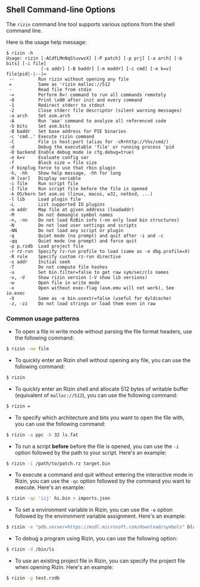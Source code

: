 ## Shell Command-line Options

The `rizin` command line tool supports various options from the shell command line.

Here is the usage help message:

```
$ rizin -h
Usage: rizin [-ACdfLMnNqStuvwzX] [-P patch] [-p prj] [-a arch] [-b bits] [-i file]
             [-s addr] [-B baddr] [-m maddr] [-c cmd] [-e k=v] file|pid|-|--|=
 --         Run rizin without opening any file
 =          Same as 'rizin malloc://512
 -          Read file from stdin
 -=         Perform R=! command to run all commands remotely
 -0         Print \x00 after init and every command
 -1         Redirect stderr to stdout
 -2         Close stderr file descriptor (silent warning messages)
 -a arch    Set asm.arch
 -A         Run 'aaa' command to analyze all referenced code
 -b bits    Set asm.bits
 -B baddr   Set base address for PIE binaries
 -c 'cmd..' Execute rizin command
 -C         File is host:port (alias for -cR+http://%%s/cmd/)
 -d         Debug the executable 'file' or running process 'pid
 -D backend Enable debug mode (e cfg.debug=true)
 -e k=v     Evaluate config var
 -f         Block size = file size
 -F binplug Force to use that rbin plugin
 -h, -hh    Show help message, -hh for long
 -H [var]   Display variable
 -i file    Run script file
 -I file    Run script file before the file is opened
 -k OS/kern Set asm.os (linux, macos, w32, netbsd, ...)
 -l lib     Load plugin file
 -L         List supported IO plugins
 -m addr    Map file at given address (loadaddr)
 -M         Do not demangle symbol names
 -n, -nn    Do not load RzBin info (-nn only load bin structures)
 -N         Do not load user settings and scripts
 -NN        Do not load any script or plugin
 -q         Quiet mode (no prompt) and quit after -i and -c
 -qq        Quiet mode (no prompt) and force quit
 -p p.rzdb  Load project file
 -r rz-run  Specify rz-run profile to load (same as -e dbg.profile=X)
 -R rule    Specify custom rz-run directive
 -s addr    Initial seek
 -T         Do not compute file hashes
 -u         Set bin.filter=false to get raw sym/sec/cls names
 -v, -V     Show rizin version (-V show lib versions)
 -w         Open file in write mode
 -x         Open without exec-flag (asm.emu will not work), See io.exec
 -X         Same as -e bin.usextr=false (useful for dyldcache)
 -z, -zz    Do not load strings or load them even in raw
```

### Common usage patterns

- To open a file in write mode without parsing the file format headers, use the following command:

```bash
$ rizin -nw file
```

- To quickly enter an Rizin shell without opening any file, you can use the following command:

```bash
$ rizin 
```

- To quickly enter an Rizin shell and allocate 512 bytes of writable buffer (equivalent of `malloc://512`), you can use the following command:

```bash
$ rizin = 
```

- To specify which architecture and bits you want to open the file with, you can use the following command:

```bash
$ rizin -a ppc -b 32 ls.fat
```

- To run a script **before** before the file is opened, you can use the `-i` option followed by the path to your script. Here's an example:

```bash
$ rizin -i /path/to/patch.rz target.bin
```

- To execute a command and quit without entering the interactive mode in Rizin, you can use the `-qc` option followed by the command you want to execute. Here's an example:

```bash
$ rizin -qc 'iij' hi.bin > imports.json
```

- To set a environment variable in Rizin, you can use the `-e` option followed by the environment variable assignment. Here's an example:

```bash
$ rizin -e "pdb.server=https://msdl.microsoft.com/download/symbols" blah.bin
```

- To debug a program using Rizin, you can use the following option:

```bash
$ rizin -d /bin/ls
```

- To use an existing project file in Rizin, you can specify the project file when opening Rizin. Here's an example:

```bash
$ rizin -p test.rzdb
```
